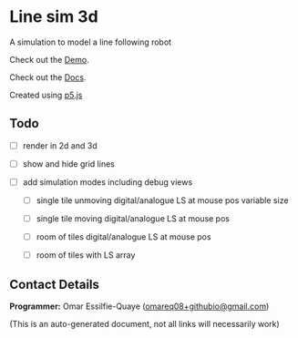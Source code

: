 # Line sim 3d

A simulation to model a line following robot

Check out the [Demo](https://omareq.github.io/line-sim-3d/).

Check out the [Docs](https://omareq.github.io/line-sim-3d/docs/).

Created using [p5.js](https://p5js.org/)

## Todo

- [ ] render in 2d and 3d

- [ ] show and hide grid lines

- [ ] add simulation modes including debug views

    - [ ] single tile unmoving digital/analogue LS at mouse pos variable size

    - [ ] single tile moving digital/analogue LS at mouse pos

    - [ ] room of tiles digital/analogue LS at mouse pos

    - [ ] room of tiles with LS array

## Contact Details
__Programmer:__ Omar Essilfie-Quaye (omareq08+githubio@gmail.com)


(This is an auto-generated document, not all links will necessarily work)
